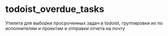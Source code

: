 # todoist_overdue_tasks
Утилита для выборки просроченных задач в todoist, группировки их по исполнителям и проектам и отправки отчета на почту
